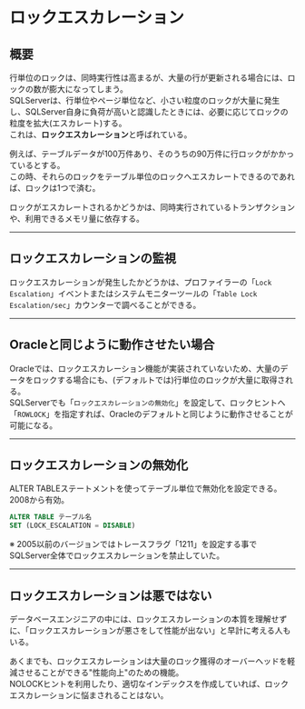 # ロックエスカレーション

## 概要

行単位のロックは、同時実行性は高まるが、大量の行が更新される場合には、ロックの数が膨大になってしまう。  
SQLServerは、行単位やページ単位など、小さい粒度のロックが大量に発生し、SQLServer自身に負荷が高いと認識したときには、必要に応じてロックの粒度を拡大(エスカレート)する。  
これは、**ロックエスカレーション**と呼ばれている。  

例えば、テーブルデータが100万件あり、そのうちの90万件に行ロックがかかっているとする。  
この時、それらのロックをテーブル単位のロックへエスカレートできるのであれば、ロックは1つで済む。  

ロックがエスカレートされるかどうかは、同時実行されているトランザクションや、利用できるメモリ量に依存する。  

---

## ロックエスカレーションの監視

ロックエスカレーションが発生したかどうかは、プロファイラーの「`Lock Escalation`」イベントまたはシステムモニターツールの「`Table Lock Escalation/sec`」カウンターで調べることができる。  

---

## Oracleと同じように動作させたい場合

Oracleでは、ロックエスカレーション機能が実装されていないため、大量のデータをロックする場合にも、(デフォルトでは)行単位のロックが大量に取得される。  
SQLServerでも「`ロックエスカレーションの無効化`」を設定して、ロックヒントへ「`ROWLOCK`」を指定すれば、Oracleのデフォルトと同じように動作させることが可能になる。  

---

## ロックエスカレーションの無効化

ALTER TABLEステートメントを使ってテーブル単位で無効化を設定できる。  
2008から有効。  

``` sql
ALTER TABLE テーブル名
SET (LOCK_ESCALATION = DISABLE)
```

※ 2005以前のバージョンではトレースフラグ「1211」を設定する事でSQLServer全体でロックエスカレーションを禁止していた。

---

## ロックエスカレーションは悪ではない

データベースエンジニアの中には、ロックエスカレーションの本質を理解せずに、「ロックエスカレーションが悪さをして性能が出ない」と早計に考える人もいる。  

あくまでも、ロックエスカレーションは大量のロック獲得のオーバーヘッドを軽減させることができる"性能向上"のための機能。  
NOLOCKヒントを利用したり、適切なインデックスを作成していれば、ロックエスカレーションに悩まされることはない。  
